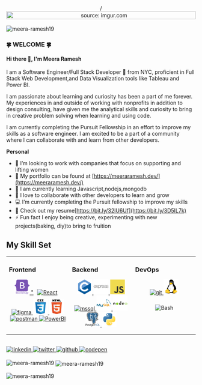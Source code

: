 
<div align="center">/<a href="https://imgur.com/RtuPdDq"><img src="https://i.imgur.com/RtuPdDq.jpg" title="source: imgur.com" width="100%" height="40%"/></a>
</div>  


<p align="left"> <img src="https://komarev.com/ghpvc/?username=meera-ramesh19&label=Profile%20views&color=red&style=flat" alt="meera-ramesh19" /> </p> 

### 🍀 WELCOME 🍀
#### Hi there 👋, I'm Meera Ramesh 

I am a Software Engineer/Full Stack Developer 🚀 from NYC, proficient in Full Stack Web Development,and Data Visualization tools like Tableau and Power BI.

I am passionate about learning and curiosity has been a part of me forever. My experiences in and outside of working with nonprofits in addition to design consulting, have given me the analytical skills and curiosity to bring in creative problem solving when learning and using code. 

I am currently completing the Pursuit Fellowship in an effort to improve my skills as a software engineer. I am excited to be a part of a community where I can collaborate with and learn from other developers.


**Personal**

- 👩 I’m looking to work with companies that focus on supporting and lifting women
- 📖 My portfolio can be found at [https://meeraramesh.dev/](https://meeraramesh.dev/)
- 🌱 I am currently learning Javascript,nodejs,mongodb
- 🌳 I love to collaborate with other developers to learn and grow
- 💻 I’m currently completing the Pursuit fellowship to improve my skills
- 📄 Check out my resume[https://bit.ly/32lU6Uf](https://bit.ly/3D5IL7k)
- ⚡ Fun fact I enjoy being creative, experimenting with new projects(baking, diy)to bring to fruition




## My Skill Set  
<table><tr><td valign="top" width="33%">
 
### Frontend  
 
<div align="center">  
<a href="https://getbootstrap.com" target="_blank"> <img src="https://raw.githubusercontent.com/devicons/devicon/master/icons/bootstrap/bootstrap-plain-wordmark.svg" alt="bootstrap" width="40" height="40"/> </a>
<a href="https://reactjs.org/ target="_blank">"<img style="margin: 10px" src="https://profilinator.rishav.dev/skills-assets/react-original-wordmark.svg" alt="React" height="50" /> </a> 
 <a href="https://www.figma.com/" target="_blank"> <img src="https://www.vectorlogo.zone/logos/figma/figma-icon.svg" alt="figma" width="40" height="40"/> </a> 
 <a href="https://www.w3schools.com/css/" target="_blank"> <img src="https://raw.githubusercontent.com/devicons/devicon/master/icons/css3/css3-original-wordmark.svg" alt="css3" width="40" height="40"/> </a> 
<a href="https://www.w3.org/html/" target="_blank"> <img src="https://raw.githubusercontent.com/devicons/devicon/master/icons/html5/html5-original-wordmark.svg" alt="html5" width="40" height="40"/> </a> 
<a href="https://postman.com" target="_blank"> <img src="https://www.vectorlogo.zone/logos/getpostman/getpostman-icon.svg" alt="postman" width="40" height="40"/> </a>
<a href="https://powerbi.microsoft.com/en-us/"< img src="https://github.com/gilbarbara/logos/blob/master/logos/tableau-icon.svg" alt="tableau" width="40" height="40">
<a href="https://www.tableau.com/"><img src="https://www.vectorlogo.zone/logos/microsoft_powerbi/microsoft_powerbi-icon.svg" alt="PowerBI" widht="40" height="40">
</div>
</td><td valign="top" width="33%">
 
### Backend  
 
<div align="center">  
<a href="https://www.cprogramming.com/" target="_blank"> <img src="https://raw.githubusercontent.com/devicons/devicon/master/icons/c/c-original.svg" alt="c" width="40" height="40"/> 
<a href="https://expressjs.com" target="_blank"> <img src="https://raw.githubusercontent.com/devicons/devicon/master/icons/express/express-original-wordmark.svg" alt="express" width="40" height="40"/>
  <a href="https://developer.mozilla.org/en-US/docs/Web/JavaScript" target="_blank"> <img src="https://raw.githubusercontent.com/devicons/devicon/master/icons/javascript/javascript-original.svg" alt="javascript" width="40" height="40"/> </a> 
<a href="https://www.microsoft.com/en-us/sql-server" target="_blank"> <img src="https://cdn.worldvectorlogo.com/logos/microsoft-sql-server.svg" alt="mssql" width="40" height="40"/> </a>
 <a href="https://www.mysql.com/" target="_blank"> <img src="https://raw.githubusercontent.com/devicons/devicon/master/icons/mysql/mysql-original-wordmark.svg" alt="mysql" width="40" height="40"/> </a>
 <a href="https://nodejs.org" target="_blank"> <img src="https://raw.githubusercontent.com/devicons/devicon/master/icons/nodejs/nodejs-original-wordmark.svg" alt="nodejs" width="40" height="40"/> </a>
 <a href="https://www.postgresql.org" target="_blank"> <img src="https://raw.githubusercontent.com/devicons/devicon/master/icons/postgresql/postgresql-original-wordmark.svg" alt="postgresql" width="40" height="40"/> </a> 
 <a href="https://www.python.org" target="_blank"> <img src="https://raw.githubusercontent.com/devicons/devicon/master/icons/python/python-original.svg" alt="python" width="40" height="40"/> </a> </p>

</div>
</td><td valign="top" width="33%">
 
### DevOps  
<div align="center">  

<a href="https://git-scm.com/" target="_blank"> <img src="https://www.vectorlogo.zone/logos/git-scm/git-scm-icon.svg" alt="git" width="40" height="40"/> </a> 
<a href="https://www.linux.org/" target="_blank"> <img src="https://raw.githubusercontent.com/devicons/devicon/master/icons/linux/linux-original.svg" alt="linux" width="40" height="40"/> </a>
   
<img style="margin: 10px" src="https://profilinator.rishav.dev/skills-assets/gnu_bash-icon.svg" alt="Bash" height="50" />  


</div>
</td></tr></table> 

<br/>


<a href="https://linkedin.com/in/meeraramesh" target="_blank">
<img src=https://img.shields.io/badge/linkedin-%231E77B5.svg?&style=for-the-badge&logo=linkedin&logoColor=white alt=linkedin style="margin-bottom: 5px;" />
</a>
<a href="https://twitter.com/Meerarams" target="_blank">
<img src=https://img.shields.io/badge/twitter-%2300acee.svg?&style=for-the-badge&logo=twitter&logoColor=white alt=twitter style="margin-bottom: 5px;" />
</a>
<a href="https://github.com/meera-ramesh19" target="_blank">
<img src=https://img.shields.io/badge/github-%2324292e.svg?&style=for-the-badge&logo=github&logoColor=white alt=github style="margin-bottom: 5px;" />
</a>
<a href="https://codepen.com/meeraramesh" target="_blank">
<img src=https://img.shields.io/badge/codepen-%23131417.svg?&style=for-the-badge&logo=codepen&logoColor=white alt=codepen style="margin-bottom: 5px;" />
</a>  
  
  
  
  


<p><img align="left" src="https://github-readme-stats.vercel.app/api/top-langs?username=meera-ramesh19&show_icons=true&locale=en&layout=compact" alt="meera-ramesh19" /></p>

<p>&nbsp;<img align="center" src="https://github-readme-stats.vercel.app/api?username=meera-ramesh19&show_icons=true&locale=en" alt="meera-ramesh19" /></p>

<p><img align="center" src="https://github-readme-streak-stats.herokuapp.com/?user=meera-ramesh19&" alt="meera-ramesh19" /></p>














